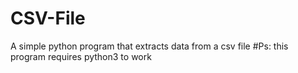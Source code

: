 # CSV-File
A simple python program that extracts data from a csv file 
#Ps:
this program requires python3 to work 

